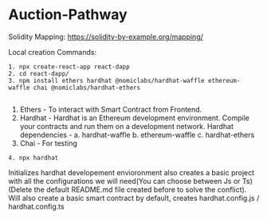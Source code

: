 # Auction-Pathway

Solidity Mapping: https://solidity-by-example.org/mapping/

Local creation Commands:
```
1. npx create-react-app react-dapp
2. cd react-dapp/
3. npm install ethers hardhat @nomiclabs/hardhat-waffle ethereum-waffle chai @nomiclabs/hardhat-ethers


```

1. Ethers - To interact with Smart Contract from Frontend.
2. Hardhat - Hardhat is an Ethereum development environment. Compile your contracts and run them on a development network.
Hardhat dependencies -
a. hardhat-waffle
b. ethereum-waffle 
c. hardhat-ethers
3. Chai - For testing

```
4. npx hardhat
```
Initializes hardhat developement envioronment also creates a basic project with all the configurations we will need(You can choose between Js or Ts)(Delete the default README.md file created before to solve the conflict). Will also create a basic smart contract by default, creates hardhat.config.js / hardhat.config.ts
